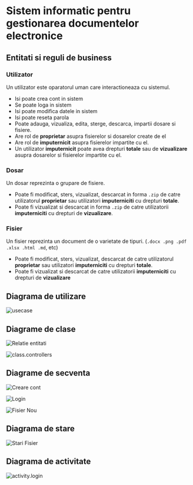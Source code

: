 # Sistem informatic pentru gestionarea documentelor electronice

## Entitati si reguli de business

### Utilizator
Un utilizator este oparatorul uman care interactioneaza cu sistemul. 
- Isi poate crea cont in sistem
- Se poate loga in sistem
- Isi poate modifica datele in sistem
- Isi poate reseta parola
- Poate adauga, vizualiza, edita, sterge, descarca, impartii dosare si fisiere.
- Are rol de **proprietar** asupra fisierelor si dosarelor create de el
- Are rol de **imputernicit** asupra fisierelor impartite cu el.
- Un utilizator **imputernicit** poate avea drepturi **totale** sau de **vizualizare** asupra dosarelor si fisierelor impartite cu el.

### Dosar
Un dosar reprezinta o grupare de fisiere.

- Poate fi modificat, sters, vizualizat, descarcat in forma `.zip` de catre utilizatorul **proprietar** sau utilizatori **imputerniciti** cu drepturi **totale**.
- Poate fi vizualizat si descarcat in forma `.zip` de catre utilizatorii **imputerniciti** cu drepturi de **vizualizare**.

### Fisier
Un fisier reprezinta un document de o varietate de tipuri. (`.docx .png .pdf .xlsx .html .md`, etc)

- Poate fi modificat, sters, vizualizat, descarcat de catre utilizatorul **proprietar** sau utilizatori **imputerniciti** cu drepturi **totale**.
- Poate fi vizualizat si descarcat de catre utilizatorii **imputerniciti** cu drepturi de **vizualizare**

## Diagrama de utilizare

![usecase](https://www.plantuml.com/plantuml/png/0/ZP9D2W8n34Rt0tE7uCfPY3SGHJU2WYYw3zCu16exf1aNYdUtHSM_2dRPlFJBQpiEYgBTmPP5MMoLBPzGlS1WC8B-L0Y5eFPEg-_gmZViCljBRtZFDO919KiPOas1D9tSedYBLSeMgXLTOmbwA_6jS29W2FD3soc9uveL-keLRTK33F12dSi2ulgCcHZicXHZV40PxZamIPLd7qF_Hs_YH0tznqQ1UCESXr-itqMFVEemdIDqqtqhtuM_ubBUxjcPIypsp2X4zL_sbxAuf2SQapFnfrm1 "usecase")

## Diagrame de clase

![Relatie entitati](https://www.plantuml.com/plantuml/png/0/hPHDIyD048RlWVo79QUqceFNKgHYAnPgALezA1wspLW7DzcmknLK_E_E9fklDb8LSmZPUJFlpZoJpKWRhims4RxdUmQD07ODWXi41YcjwSagQy6rPhS61Rvp8nNxy3r6rn6RZjc0OMhAzNoR04MqKPXkok12GTeLdoGSnKuqOfTSFo-uaeBl9KnJ1Hka63SpFc1ZRc292PIPCqnV1kocaRAIKh0xKFY4QwwWi0t1xdlCidpLwtpJMeM2RYH_rWWkK2CqsX_Rnb3jjxR4R2zshi3MpNOBju1afX1e5YJMcAjTfCwL-LO8lX8mp0Ed5PM4Eg5XqHipWZCy4zAsKEcJc0Qfi9IBPIb7n0kK9j4Ii9qMIQyIO-SCOLrIhwNRr0s4xU2LZ7E8OG6h3T3LLXEihNS_fGMe13LtvVAgmeQRqtxYHiZRv1is1T_3G_tp0FzrGZPM9gxU33myKiMQ_ApbFMRXRsQKjzuxFFISLkC749m4h1z5BEW7xb1yA-TR-5u1kIau2bsI8z0bbRkvezXfsA5LZYD8O_hXVG40 "Relatie entitati")

![class.controllers](https://www.plantuml.com/plantuml/png/0/TLB1RiCW3Br7oZ_ak1tw2rMxPbiFhLQjcdP6O3Me14lWAAgc_VkW6Lv8Caxu6R_tRBpn91nrhIcBif16U5zjfSJEqWujEJG6t5TPLE4SyABjmoC7s56Atk6YFO7xYptGAP3rw5G2Nu4-FBWQI6ZZ4_giDDFi6f3NWxRN27mdFx4ekflvgbQhDMU7jtjiOMOy2B_rjaRPjM29bS-DSA2URaV8aKzDpO2nXHTjWEzer22PYztTfEHIwiunJKmR60YMMeZrx7shL1RNO80WGenWRmqAbVN6WtOW2APV4DgTocTDZQSnSpWu-4zz_Cl1-ynKbCvOHoDBiiUmDcUmYYLZy5kyk1thKKbyiWctiEa_ "class.controllers")

## Diagrame de secventa

![Creare cont](https://www.plantuml.com/plantuml/png/0/RLAzRiCW4DujyGudJucKv04yH56h3fshgbtFvfAYOh3Wy92dxs7oPwSUCBhxVhWF3f4nSEgjgbJ5XYt1Qo0C19rtd8lOiGzGVxAnveoohm4Zf4X1LODmJMS6T0pr5xNHC9MsKPL6nXOZGVs2PmHD89NIrks2-zQZiV11OQIYJxcGxRCHRFUYsC2xu-1rwYWKBLYvrDEcW3SWYjxYMZZcoXZH6eqt-D677la9ZrPgmGjELI1VvcS1iMukZPkIgiZAJ35r7SKxV2ypDH3HZZGDc-roWk1yAYZT5b4vLI7FsDEH6h36_O8aRiRh5S1gQgqBUDh3zljoDWwcbyW5MkBAaDrkTn5-I0wpOPPyDbZES8iiGqjpcSzY79S0uUWZmmdb1Tmninm7F1c7Cvs79EE_oa-zcUAFxqbKbq6Jqt99UL7LGVxokFy0 "Creare cont")

![Login](https://www.plantuml.com/plantuml/png/0/fL91QiCm4BmBz8V5bxRGVC274agFlOQUrzAcMQhOnhionQ_loZ9D23aKUZ7op6XcTkszA4wQpyaxxvGr4RmFdzoNLmmwJD0Sb1ClQES6K20BJTwDTei3ZzWhD1_K2IjLchsBgDYX43Ilk2140aCg7Jll7k0YU6C9SEI5GwLPlafq2O7TYxcra4eVU2pGyuWYJsipdiroJSjSbB5h8M2sQGpzRMpIf43JOB3rwc2tcLuam3rzioZrMhsAmh9Q6D62SRjTQtX7oMhVCOnhdQlWMgjGCoQEnUA4SZBNQKZuvoZ98P38_xFgYWJJJEMZ20dddkwjxyZ2TBF6g_IDlfdWD9p9fZ2O-kZTtfxsL_q0 "Login")

![Fisier Nou](https://www.plantuml.com/plantuml/png/0/PL4nRiCm3DmD-0-4ftR81pmKGL5qx5PafYMc8Ah8XaXbyEjBMROGD9CatXtlH9v5CMc-XRxhEsKD19yiJ0c-vbngw7HEC7mh1rxHxWEWG1PAVRUOb1ql61M62qt2IXNcllEeEA4G3E-u8dW2grJOJu_m1uk3Aw_iAiZoMuoB1PpUhDTew1OfpXbU_EpoZQA-6eKFmXq3UqpLetXnr6HlonyKACtRVUTRut6lDM7VKR0mafqZEPX-UhHkLGiuWc2uq_QnFOzzoG0uxOcUEpdCMYnhHuBSHchIgGa3sqeEKjMtq0l-SCJ_58g-3Enifoto3m00 "Fisier Nou")

## Diagrama de stare

![Stari Fisier](https://www.plantuml.com/plantuml/png/0/NP3DQWCn38Jl1h_3d0DvWHnA3g7GGqeXnz23M2iWwfz5bdleqrVP_cox5zlCo9z6EdOZjL5o336OM6PSN14yIXVMkthTlMA_Vy1p6p7uSS2fJQDmjP71w9JVoJ0palItxuglt-wJCcPjimex5bsGk8uYoalb0Zwt93UPo5RfgSmUIrpvUMsOHQeKZ0hAXc6IvOEiAQYtILQIeox6scDOhWFEfDu84-4cKXFwF_UbaR4xKFQz3Bs3rWZuW_lDZ6sFxKYhw8kCuSWr-Re_0G00 "Stari Fisier")

## Diagrama de activitate

![activity.login](https://www.plantuml.com/plantuml/png/0/VP312i8m38RFBVGTUkn0z3uPJ0LFdXGVeDZC5hfsDAs-lgbJK0HF2Vd__5z8ZrcdN4OlkE3FNl1sSxd44l8kXfoYzv2MXtXrGS6edL_8IIFUOpBDchnd97dlWfdLEXFS3QhE6vaj1Aa6xH4QmLbxX60WgQqsif1XLQFg2iCS9y61V5BbL6QtbPsq6gtw938A9w6JJtALVp1_E2yG-oQnzWI8BeObwXkesVaEiN64xzrWt437paNmdZhwu0C0 "activity.login")
